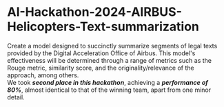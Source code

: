 # AI-Hackathon-2024-AIRBUS-Helicopters-Text-summarization
Create a model designed to succinctly summarize segments of legal texts provided by the Digital Acceleration Office of Airbus. This model's effectiveness will be determined through a range of metrics such as the Rouge metric, similarity score, and the originality/relevance of the approach, among others.
<br>
We took ***second place in this hackathon***, achieving a ***performance of 80%***, almost identical to that of the winning team, apart from one minor detail.
